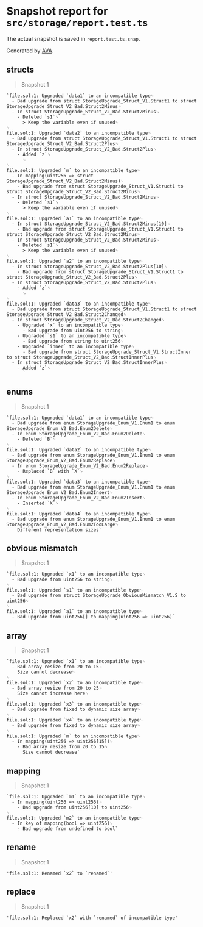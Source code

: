 # Snapshot report for `src/storage/report.test.ts`

The actual snapshot is saved in `report.test.ts.snap`.

Generated by [AVA](https://avajs.dev).

## structs

> Snapshot 1

    `file.sol:1: Upgraded `data1` to an incompatible type␊
      - Bad upgrade from struct StorageUpgrade_Struct_V1.Struct1 to struct StorageUpgrade_Struct_V2_Bad.Struct2Minus␊
      - In struct StorageUpgrade_Struct_V2_Bad.Struct2Minus␊
        - Deleted `s1`␊
          > Keep the variable even if unused␊
    ␊
    file.sol:1: Upgraded `data2` to an incompatible type␊
      - Bad upgrade from struct StorageUpgrade_Struct_V1.Struct1 to struct StorageUpgrade_Struct_V2_Bad.Struct2Plus␊
      - In struct StorageUpgrade_Struct_V2_Bad.Struct2Plus␊
        - Added `z`␊
          ␊
    ␊
    file.sol:1: Upgraded `m` to an incompatible type␊
      - In mapping(uint256 => struct StorageUpgrade_Struct_V2_Bad.Struct2Minus)␊
        - Bad upgrade from struct StorageUpgrade_Struct_V1.Struct1 to struct StorageUpgrade_Struct_V2_Bad.Struct2Minus␊
      - In struct StorageUpgrade_Struct_V2_Bad.Struct2Minus␊
        - Deleted `s1`␊
          > Keep the variable even if unused␊
    ␊
    file.sol:1: Upgraded `a1` to an incompatible type␊
      - In struct StorageUpgrade_Struct_V2_Bad.Struct2Minus[10]␊
        - Bad upgrade from struct StorageUpgrade_Struct_V1.Struct1 to struct StorageUpgrade_Struct_V2_Bad.Struct2Minus␊
      - In struct StorageUpgrade_Struct_V2_Bad.Struct2Minus␊
        - Deleted `s1`␊
          > Keep the variable even if unused␊
    ␊
    file.sol:1: Upgraded `a2` to an incompatible type␊
      - In struct StorageUpgrade_Struct_V2_Bad.Struct2Plus[10]␊
        - Bad upgrade from struct StorageUpgrade_Struct_V1.Struct1 to struct StorageUpgrade_Struct_V2_Bad.Struct2Plus␊
      - In struct StorageUpgrade_Struct_V2_Bad.Struct2Plus␊
        - Added `z`␊
          ␊
    ␊
    file.sol:1: Upgraded `data3` to an incompatible type␊
      - Bad upgrade from struct StorageUpgrade_Struct_V1.Struct1 to struct StorageUpgrade_Struct_V2_Bad.Struct2Changed␊
      - In struct StorageUpgrade_Struct_V2_Bad.Struct2Changed␊
        - Upgraded `x` to an incompatible type␊
          - Bad upgrade from uint256 to string␊
        - Upgraded `s1` to an incompatible type␊
          - Bad upgrade from string to uint256␊
        - Upgraded `inner` to an incompatible type␊
          - Bad upgrade from struct StorageUpgrade_Struct_V1.StructInner to struct StorageUpgrade_Struct_V2_Bad.StructInnerPlus␊
      - In struct StorageUpgrade_Struct_V2_Bad.StructInnerPlus␊
        - Added `z`␊
          `

## enums

> Snapshot 1

    `file.sol:1: Upgraded `data1` to an incompatible type␊
      - Bad upgrade from enum StorageUpgrade_Enum_V1.Enum1 to enum StorageUpgrade_Enum_V2_Bad.Enum2Delete␊
      - In enum StorageUpgrade_Enum_V2_Bad.Enum2Delete␊
        - Deleted `B`␊
    ␊
    file.sol:1: Upgraded `data2` to an incompatible type␊
      - Bad upgrade from enum StorageUpgrade_Enum_V1.Enum1 to enum StorageUpgrade_Enum_V2_Bad.Enum2Replace␊
      - In enum StorageUpgrade_Enum_V2_Bad.Enum2Replace␊
        - Replaced `B` with `X`␊
    ␊
    file.sol:1: Upgraded `data3` to an incompatible type␊
      - Bad upgrade from enum StorageUpgrade_Enum_V1.Enum1 to enum StorageUpgrade_Enum_V2_Bad.Enum2Insert␊
      - In enum StorageUpgrade_Enum_V2_Bad.Enum2Insert␊
        - Inserted `X`␊
    ␊
    file.sol:1: Upgraded `data4` to an incompatible type␊
      - Bad upgrade from enum StorageUpgrade_Enum_V1.Enum1 to enum StorageUpgrade_Enum_V2_Bad.Enum2TooLarge␊
        Different representation sizes`

## obvious mismatch

> Snapshot 1

    `file.sol:1: Upgraded `x1` to an incompatible type␊
      - Bad upgrade from uint256 to string␊
    ␊
    file.sol:1: Upgraded `s1` to an incompatible type␊
      - Bad upgrade from struct StorageUpgrade_ObviousMismatch_V1.S to uint256␊
    ␊
    file.sol:1: Upgraded `a1` to an incompatible type␊
      - Bad upgrade from uint256[] to mapping(uint256 => uint256)`

## array

> Snapshot 1

    `file.sol:1: Upgraded `x1` to an incompatible type␊
      - Bad array resize from 20 to 15␊
        Size cannot decrease␊
    ␊
    file.sol:1: Upgraded `x2` to an incompatible type␊
      - Bad array resize from 20 to 25␊
        Size cannot increase here␊
    ␊
    file.sol:1: Upgraded `x3` to an incompatible type␊
      - Bad upgrade from fixed to dynamic size array␊
    ␊
    file.sol:1: Upgraded `x4` to an incompatible type␊
      - Bad upgrade from fixed to dynamic size array␊
    ␊
    file.sol:1: Upgraded `m` to an incompatible type␊
      - In mapping(uint256 => uint256[15])␊
        - Bad array resize from 20 to 15␊
          Size cannot decrease`

## mapping

> Snapshot 1

    `file.sol:1: Upgraded `m1` to an incompatible type␊
      - In mapping(uint256 => uint256)␊
        - Bad upgrade from uint256[10] to uint256␊
    ␊
    file.sol:1: Upgraded `m2` to an incompatible type␊
      - In key of mapping(bool => uint256)␊
        - Bad upgrade from undefined to bool`

## rename

> Snapshot 1

    'file.sol:1: Renamed `x2` to `renamed`'

## replace

> Snapshot 1

    'file.sol:1: Replaced `x2` with `renamed` of incompatible type'
